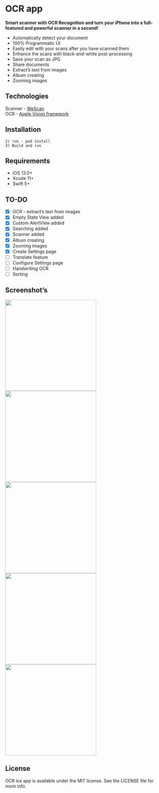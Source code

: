 # OCR app

**Smart scanner with OCR Recognition and turn your iPhone into a full-featured and powerful scanner in a second!**

- Automatically detect your document
- 100% Programmatic UI
- Easily edit with your scans after you have scanned them
- Enhance the scans with black-and-white post-processing
- Save your scan as JPG
- Share documents
- Extract’s text from images
- Album creating
- Zooming images

## Technologies
Scanner - [WeScan](https://github.com/WeTransfer/WeScan)<br/>
OCR - [Apple Vision framework](https://developer.apple.com/documentation/vision) <br/>


## Installation

```
2) run - pod install
3) Build and run
```

## Requirements
- iOS 13.0+
- Xcode 11+
- Swift 5+

## TO-DO
- [x] OCR - extract’s text from images
- [x] Empty State View added
- [x] Custom AlertView added
- [x] Searching added
- [x] Scanner added
- [x] Album creating
- [x] Zooming images
- [x] Create Settings page
- [ ] Translate feature
- [ ] Configure Settings page
- [ ] Handwriting OCR
- [ ] Sorting

## Screenshot’s

<img width="290px" src="https://user-images.githubusercontent.com/5484111/130559380-7c3628cd-19d1-4e3c-899f-3faae2530d9b.png" /></a>
<img width="290px" src="https://user-images.githubusercontent.com/5484111/130559460-3eb6369a-6212-4ff2-9a4f-8a3853ce4130.png" /></a>
<img width="290px" src="https://user-images.githubusercontent.com/5484111/130559534-45ff3969-0570-46e4-9948-508b977ad4b7.png" /></a>
<img width="290px" src="https://user-images.githubusercontent.com/5484111/130559565-1d9c9704-e90f-4583-952e-5630e91893e6.png" /></a>
<img width="290px" src="https://user-images.githubusercontent.com/5484111/130559602-c1899f76-821a-49cd-96c5-184e786dba88.png" /></a>

## License

OCR ios app is available under the MIT license. See the LICENSE file for more info.
